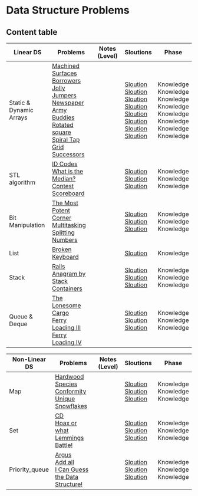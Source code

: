 # Data Structure Problems
## Content table



Linear DS  | Problems | Notes (Level)| Sloutions| Phase
-------------| -------------   |-------------| -------------|-------------
Static & <br> Dynamic Arrays| [Machined Surfaces](https://uva.onlinejudge.org/index.php?option=com_onlinejudge&Itemid=8&page=show_problem&problem=355)<br> [Borrowers](https://uva.onlinejudge.org/index.php?option=com_onlinejudge&Itemid=8&page=show_problem&problem=166)<br>[Jolly Jumpers](https://uva.onlinejudge.org/index.php?option=com_onlinejudge&Itemid=8&page=show_problem&problem=979)<br>[Newspaper](https://uva.onlinejudge.org/index.php?option=com_onlinejudge&Itemid=8&page=show_problem&problem=2315)<br>[Army Buddies](https://uva.onlinejudge.org/index.php?option=onlinejudge&page=show_problem&problem=3778)<br> [Rotated square](https://uva.onlinejudge.org/index.php?option=onlinejudge&page=show_problem&problem=1796)<br>[Spiral Tap](https://uva.onlinejudge.org/index.php?option=onlinejudge&page=show_problem&problem=1861)<br>[Grid Successors](https://uva.onlinejudge.org/index.php?option=onlinejudge&page=show_problem&problem=2628)| <br><br><br><br><br>| [Sloution](https://github.com/basmaashouur/Competitive-Programming/blob/master/Solutions-library/data-strcture-solutions%20/414-UVa.cpp)<br>[Sloution](https://github.com/basmaashouur/Competitive-Programming/blob/master/Solutions-library/data-strcture-solutions%20/230-UVa.cpp)<br> [Sloution](https://github.com/basmaashouur/Competitive-Programming/blob/master/Solutions-library/data-strcture-solutions%20/10038-UVa.cpp)<br> [Sloution](https://github.com/basmaashouur/Competitive-Programming/blob/master/Solutions-library/data-strcture-solutions%20/11340-UVa.cpp)<br> [Sloution](https://github.com/basmaashouur/Competitive-Programming/blob/master/Solutions-library/data-strcture-solutions%20/12356-UVa.cpp)<br>[Sloution]()<br>[Sloution]()<br>[Sloution]()<br>| Knowledge <br> Knowledge <br> Knowledge <br> Knowledge <br> Knowledge <br>Knowledge <br>Knowledge <br>Knowledge 
STL algorithm|[ID Codes](https://uva.onlinejudge.org/index.php?option=com_onlinejudge&Itemid=8&page=show_problem&problem=82)<br>[What is the Median?](https://uva.onlinejudge.org/index.php?option=onlinejudge&page=show_problem&problem=1048)<br>[Contest Scoreboard](https://uva.onlinejudge.org/index.php?option=com_onlinejudge&Itemid=8&page=show_problem&problem=1199)||[Sloution](https://github.com/basmaashouur/Competitive-Programming/blob/master/Solutions-library/data-strcture-solutions%20/146-UVa.cpp)<br>[Sloution](https://github.com/basmaashouur/Competitive-Programming/blob/master/Solutions-library/data-strcture-solutions%20/10107-UVa.cpp)<br>[Sloution](https://github.com/basmaashouur/Competitive-Programming/blob/master/Solutions-library/data-strcture-solutions%20/10258-UVa.cpp)<br>|Knowledge <br> Knowledge <br> Knowledge <br>
Bit Manipulation|[The Most Potent Corner](https://uva.onlinejudge.org/index.php?option=com_onlinejudge&Itemid=8&page=show_problem&problem=1205)<br>[Multitasking](https://uva.onlinejudge.org/index.php?option=com_onlinejudge&Itemid=8&page=show_problem&problem=3077)<br>[Splitting Numbers](https://uva.onlinejudge.org/index.php?option=com_onlinejudge&Itemid=8&page=show_problem&problem=3084)||[Sloution]()<br>[Sloution]()<br>[Sloution](https://github.com/basmaashouur/Competitive-Programming/blob/master/Solutions-library/data-strcture-solutions%20/11933-UVa.cpp)<br>|Knowledge <br> Knowledge <br> Knowledge <br>
List|[Broken Keyboard](https://uva.onlinejudge.org/index.php?option=com_onlinejudge&Itemid=8&page=show_problem&problem=3139)||[Sloution](https://github.com/basmaashouur/Competitive-Programming/blob/master/Solutions-library/data-strcture-solutions%20/11988-UVa.cpp)<br>|Knowledge <br> 
Stack|[Rails](https://uva.onlinejudge.org/index.php?option=onlinejudge&page=show_problem&problem=455)<br>[Anagram by Stack](https://uva.onlinejudge.org/index.php?option=onlinejudge&page=show_problem&problem=673)<br>[Containers](https://uva.onlinejudge.org/index.php?option=com_onlinejudge&Itemid=8&page=show_problem&problem=3503)<br>||[Sloution](https://github.com/basmaashouur/Competitive-Programming/blob/master/Solutions-library/data-strcture-solutions%20/514-UVa.cpp)<br>[Sloution]()<br>[Sloution](https://github.com/basmaashouur/Competitive-Programming/blob/master/Solutions-library/data-strcture-solutions%20/1062-UVa.cpp)<br>|Knowledge <br> Knowledge <br> Knowledge <br>
Queue & Deque|[The Lonesome Cargo](https://uva.onlinejudge.org/index.php?option=onlinejudge&page=show_problem&problem=1113)<br>[Ferry Loading III](https://uva.onlinejudge.org/index.php?option=onlinejudge&page=show_problem&problem=1842)<br>[Ferry Loading IV](https://uva.onlinejudge.org/index.php?option=com_onlinejudge&Itemid=8&page=show_problem&problem=1975)<br>||[Sloution]()<br>[Sloution]()<br>[Sloution]()<br>|Knowledge <br> Knowledge <br> Knowledge <br>




Non-Linear DS  | Problems | Notes (Level)| Sloutions| Phase
-------------| -------------   |-------------| -------------|-------------
Map | [Hardwood Species](https://uva.onlinejudge.org/index.php?option=com_onlinejudge&Itemid=8&category=24&page=show_problem&problem=1167)<br> [Conformity](https://uva.onlinejudge.org/index.php?option=com_onlinejudge&Itemid=8&category=24&page=show_problem&problem=2261)<br>[Unique Snowflakes](https://uva.onlinejudge.org/index.php?option=com_onlinejudge&Itemid=8&category=24&page=show_problem&problem=2619)||[Sloution](https://github.com/basmaashouur/Competitive-Programming/blob/master/Solutions-library/data-strcture-solutions%20/10226-UVa.cpp)<br>[Sloution](https://github.com/basmaashouur/Competitive-Programming/blob/master/Solutions-library/data-strcture-solutions%20/11286-UVa.cpp)<br>[Sloution]()<br>|Knowledge <br> Knowledge <br> Knowledge <br>
Set |[CD](https://uva.onlinejudge.org/index.php?option=com_onlinejudge&Itemid=8&page=show_problem&category=24&problem=2949&mosmsg=Submission+received+with+ID+20995382)<br> [Hoax or what](https://uva.onlinejudge.org/index.php?option=com_onlinejudge&Itemid=8&category=24&page=show_problem&problem=2077)<br>[Lemmings Battle!](https://uva.onlinejudge.org/index.php?option=com_onlinejudge&Itemid=8&category=24&page=show_problem&problem=919) | |[Sloution](https://github.com/basmaashouur/Competitive-Programming/blob/master/Solutions-library/data-strcture-solutions%20/11894-UVa.cpp)<br>[Sloution](https://github.com/basmaashouur/Competitive-Programming/blob/master/Solutions-library/data-strcture-solutions%20/11136-UVa.cpp)<br>[Sloution](https://github.com/basmaashouur/Competitive-Programming/blob/master/Solutions-library/data-strcture-solutions%20/978-UVa.cpp)<br> |Knowledge <br> Knowledge <br> Knowledge <br>
Priority_queue |[Argus](https://uva.onlinejudge.org/index.php?option=com_onlinejudge&Itemid=8&category=24&page=show_problem&problem=3644)<br>[Add all](https://uva.onlinejudge.org/index.php?option=com_onlinejudge&Itemid=8&category=24&page=show_problem&problem=1895)<br>[I Can Guess the Data Structure!](https://uva.onlinejudge.org/index.php?option=com_onlinejudge&Itemid=8&category=24&page=show_problem&problem=3146) | |[Sloution]()<br>[Sloution](https://github.com/basmaashouur/Competitive-Programming/blob/master/Solutions-library/data-strcture-solutions%20/10954-UVa.cpp)<br>[Sloution]()<br> |Knowledge <br> Knowledge <br> Knowledge <br>
